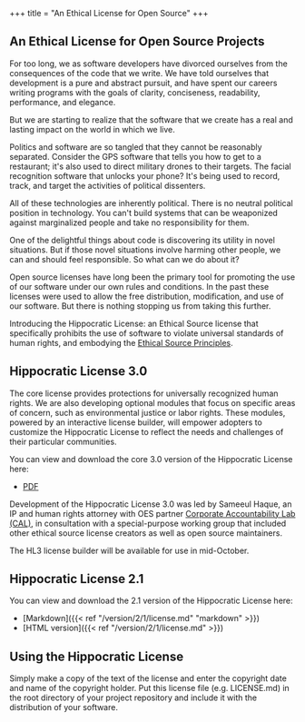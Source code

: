 +++
title = "An Ethical License for Open Source"
+++

## An Ethical License for Open Source Projects
For too long, we as software developers have divorced ourselves from the consequences of the code that we write. We have told ourselves that development is a pure and abstract pursuit, and have spent our careers writing programs with the goals of clarity, conciseness, readability, performance, and elegance.

But we are starting to realize that the software that we create has a real and lasting impact on the world in which we live.

Politics and software are so tangled that they cannot be reasonably separated. Consider the GPS software that tells you how to get to a restaurant; it's also used to direct military drones to their targets. The facial recognition software  that unlocks your phone? It's being used to record, track, and target the activities of political dissenters.

All of these technologies are inherently political. There is no neutral political position in technology. You can't build systems that can be weaponized against marginalized people and take no responsibility for them.

One of the delightful things about code is discovering its utility in novel situations. But if those novel situations involve harming other people, we can and should feel responsible. So what can we do about it?

Open source licenses have long been the primary tool for promoting the use of our software under our own rules and conditions. In the past these licenses were used to allow the free distribution, modification, and use of our software. But there is nothing stopping us from taking this further.

Introducing the Hippocratic License: an Ethical Source license that specifically prohibits the use of software to violate universal standards of human rights, and embodying the [Ethical Source Principles](https://ethicalsource.dev/principles).

## Hippocratic License 3.0
The core license provides protections for universally recognized human rights. We are also developing optional modules that focus on specific areas of concern, such as environmental justice or labor rights. These modules, powered by an interactive license builder, will empower adopters to customize the Hippocratic License to reflect the needs and challenges of their particular communities.

You can view and download the core 3.0 version of the Hippocratic License here:

- [PDF](/version/3/0/license.pdf)

Development of the Hippocratic License 3.0 was led by Sameeul Haque, an IP and human rights attorney with OES partner [Corporate Accountability Lab (CAL)](https://corpaccountabilitylab.org/), in consultation with a special-purpose working group that included other ethical source license creators as well as open source maintainers.

The HL3 license builder will be available for use in mid-October.

## Hippocratic License 2.1

You can view and download the 2.1 version of the Hippocratic License here:

- [Markdown]({{< ref "/version/2/1/license.md" "markdown" >}})
- [HTML version]({{< ref "/version/2/1/license.md" >}})

## Using the Hippocratic License

Simply make a copy of the text of the license and enter the copyright date and name of the copyright holder. Put this license file (e.g. LICENSE.md) in the root directory of your project repository and include it with the distribution of your software.

